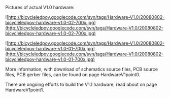 Pictures of actual V1.0 hardware:

![http://bicycleledpov.googlecode.com/svn/tags/Hardware-V1.0/20080802-bicycleledpov-hardware-v1.0-02-700x.jpg](http://bicycleledpov.googlecode.com/svn/tags/Hardware-V1.0/20080802-bicycleledpov-hardware-v1.0-02-700x.jpg)

![http://bicycleledpov.googlecode.com/svn/tags/Hardware-V1.0/20080802-bicycleledpov-hardware-v1.0-01-700x.jpg](http://bicycleledpov.googlecode.com/svn/tags/Hardware-V1.0/20080802-bicycleledpov-hardware-v1.0-01-700x.jpg)

More information, with download  of schematics source files, PCB source files, PCB gerber files, can be found on page HardwareV1point0.

There are ongoing efforts to build the V1.1 hardware, read about on page HardwareV1point1.